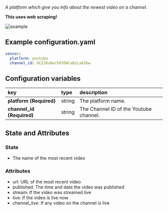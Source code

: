 _A platform which give you info about the newest video on a channel._

**This uses web scraping!**

![example](https://github.com/custom-components/sensor.youtube/raw/master/example.png)

## Example configuration.yaml

```yaml
sensor:
  platform: youtube
  channel_id: UCZ2Ku6wrhdYDHCaBzLaA3bw
```

## Configuration variables
  
key | type | description  
:--- | :--- | :---  
**platform (Required)** | string | The platform name.
**channel_id (Required)** | string | The Channel ID of the Youtube channel.

## State and Attributes

### State

* The name of the most recent video

### Attributes

* url: URL of the most recent video
* published: The time and date the video was published
* stream: If the video was streamed live
* live: If the video is live now
* channel_live: If any video on the channel is live
